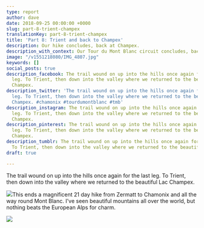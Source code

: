```yaml
---
type: report
author: dave
date: 2018-09-25 00:00:00 +0000
slug: part-8-trient-champex
translationKey: part-8-trient-champex
title: 'Part 8: Trient and back to Champex'
description: Our hike concludes, back at Champex.
description_with_context: Our Tour du Mont Blanc circuit concludes, back at Champex.
image: "/v1551218080/IMG_4807.jpg"
keywords: []
social_posts: true
description_facebook: The trail wound on up into the hills once again for the last
  leg. To Trient, then down into the valley where we returned to the beautiful Lac
  Champex.
description_twitter: 'The trail wound on up into the hills once again for the last
  leg. To Trient, then down into the valley where we returned to the beautiful Lac
  Champex. #chamonix #tourdumontblanc #tmb'
description_instagram: The trail wound on up into the hills once again for the last
  leg. To Trient, then down into the valley where we returned to the beautiful Lac
  Champex.
description_pinterest: The trail wound on up into the hills once again for the last
  leg. To Trient, then down into the valley where we returned to the beautiful Lac
  Champex.
description_tumblr: The trail wound on up into the hills once again for the last leg.
  To Trient, then down into the valley where we returned to the beautiful Lac Champex.
draft: true

---
```

The trail wound on up into the hills once again for the last leg. To Trient, then down into the valley where we returned to the beautiful Lac Champex.

![](https://res.cloudinary.com/wildernessprime/image/upload/w_800,dpr_auto/v1551217934/IMG_4826.jpg)This ends a magnificent 21 day hike from Zermatt to Chamonix and all the way round Mont Blanc. I've seen beautiful mountains all over the world, but nothing beats the European Alps for charm.

![](https://res.cloudinary.com/wildernessprime/image/upload/w_800,dpr_auto/v1551217772/IMG_4808.jpg)